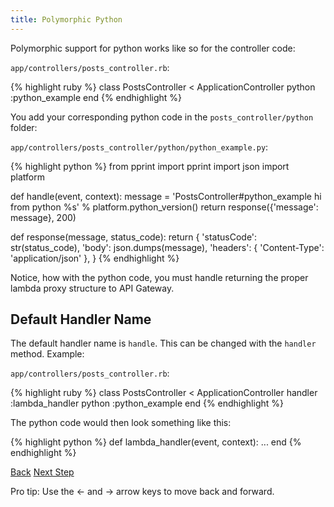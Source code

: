```yaml
---
title: Polymorphic Python
---
```


Polymorphic support for python works like so for the controller code:

`app/controllers/posts_controller.rb`:

{% highlight ruby %}
class PostsController < ApplicationController
  python :python_example
end
{% endhighlight %}

You add your corresponding python code in the `posts_controller/python` folder:

`app/controllers/posts_controller/python/python_example.py`:

{% highlight python %}
from pprint import pprint
import json
import platform

def handle(event, context):
    message = 'PostsController#python_example hi from python %s' % platform.python_version()
    return response({'message': message}, 200)

def response(message, status_code):
    return {
        'statusCode': str(status_code),
        'body': json.dumps(message),
        'headers': {
            'Content-Type': 'application/json'
            },
        }
{% endhighlight %}

Notice, how with the python code, you must handle returning the proper lambda proxy structure to API Gateway.

## Default Handler Name

The default handler name is `handle`. This can be changed with the `handler` method.  Example:

`app/controllers/posts_controller.rb`:

{% highlight ruby %}
class PostsController < ApplicationController
  handler :lambda_handler
  python :python_example
end
{% endhighlight %}

The python code would then look something like this:

{% highlight python %}
def lambda_handler(event, context):
  ...
end
{% endhighlight %}

<a id="prev" class="btn btn-basic" href="{% link _docs/polymorphic-support.md %}">Back</a>
<a id="next" class="btn btn-primary" href="{% link _docs/polymorphic-node.md %}">Next Step</a>
<p class="keyboard-tip">Pro tip: Use the <- and -> arrow keys to move back and forward.</p>
